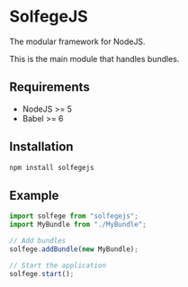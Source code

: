 SolfegeJS
=========

The modular framework for NodeJS.

This is the main module that handles bundles.

Requirements
------------

- NodeJS >= 5
- Babel >= 6


Installation
------------

```bash
npm install solfegejs
```


Example
-------

```javascript
import solfege from "solfegejs";
import MyBundle from "./MyBundle";

// Add bundles
solfege.addBundle(new MyBundle);

// Start the application
solfege.start();
```

